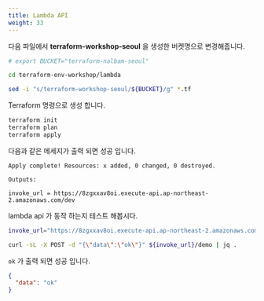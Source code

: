 ```yaml
---
title: Lambda API
weight: 33
---
```


다음 파일에서 **terraform-workshop-seoul** 을 생성한 버켓명으로 변경해줍니다.

```bash
# export BUCKET="terraform-nalbam-seoul"

cd terraform-env-workshop/lambda

sed -i "s/terraform-workshop-seoul/${BUCKET}/g" *.tf
```

Terraform 명령으로 생성 합니다.

```bash
terraform init
terraform plan
terraform apply
```

다음과 같은 메세지가 출력 되면 성공 입니다.

```text
Apply complete! Resources: x added, 0 changed, 0 destroyed.

Outputs:

invoke_url = https://8zgxxav8oi.execute-api.ap-northeast-2.amazonaws.com/dev
```

lambda api 가 동작 하는지 테스트 해봅시다.

```bash
invoke_url="https://8zgxxav8oi.execute-api.ap-northeast-2.amazonaws.com/dev"

curl -sL -X POST -d "{\"data\":\"ok\"}" ${invoke_url}/demo | jq .
```

`ok` 가 출력 되면 성공 입니다.

```json
{
  "data": "ok"
}
```
